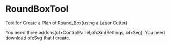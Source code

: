 RoundBoxTool
============

Tool for Create a Plan of Round_Box(using a Laser Cutter)

You need three addons(ofxControlPanel,ofxXmlSettings, ofxSvg).
You need download ofxSvg that I create.
